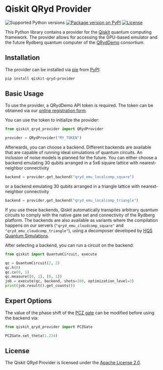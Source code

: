 # Qiskit QRyd Provider

![Supported Python versions](https://img.shields.io/pypi/pyversions/qiskit_qryd_provider.svg?color=blue)
[![Package version on PyPI](https://img.shields.io/pypi/v/qiskit_qryd_provider.svg?color=blue)](https://pypi.org/project/qiskit_qryd_provider/)
[![License](https://img.shields.io/pypi/l/qiskit_qryd_provider.svg?color=green)](https://www.apache.org/licenses/LICENSE-2.0)

This Python library contains a provider for the [Qiskit](https://qiskit.org) quantum computing framework. The provider allows for accessing the GPU-based emulator and the future Rydberg quantum computer of the [QRydDemo](https://thequantumlaend.de/qryddemo/) consortium.

## Installation

The provider can be installed via [pip](https://pip.pypa.io/) from
[PyPI](https://pypi.org/project/qiskit_qryd_provider/):

```bash
pip install qiskit-qryd-provider
```

## Basic Usage

To use the provider, a QRydDemo API token is required. The token can be obtained via our [online registration form](https://thequantumlaend.de/frontend/signup_form.php).

You can use the token to initialize the provider:

```python
from qiskit_qryd_provider import QRydProvider

provider = QRydProvider("MY_TOKEN")
```

Afterwards, you can choose a backend. Different backends are available that are capable of running ideal simulations of quantum circuits. An inclusion of noise models is planned for the future. You can either choose a backend emulating 30 qubits arranged in a 5x6 square lattice with nearest-neighbor connectivity

```python
backend = provider.get_backend("qryd_emu_localcomp_square")
```

or a backend emulating 30 qubits arranged in a triangle lattice with nearest-neighbor connectivity

```python
backend = provider.get_backend("qryd_emu_localcomp_triangle")
```

If you use these backends, Qiskit automatically transpiles arbitrary quantum circuits to comply with the native gate set and connectivity of the Rydberg platform. The backends are also available as variants where the compilation happens on our servers (`"qryd_emu_cloudcomp_square"` and `"qryd_emu_cloudcomp_triangle"`), using a decomposer developed by [HQS Quantum Simulations](https://quantumsimulations.de/).

After selecting a backend, you can run a circuit on the backend:

```python
from qiskit import QuantumCircuit, execute

qc = QuantumCircuit(2, 2)
qc.h(0)
qc.cx(0, 1)
qc.measure([0, 1], [0, 1])
job = execute(qc, backend, shots=200, optimization_level=3)
print(job.result().get_counts())
```

## Expert Options

The value of the phase shift of the [PCZ gate](https://arxiv.org/abs/2202.13849) can be modified before using the backend via:

```python
from qiskit_qryd_provider import PCZGate

PCZGate.set_theta(1.234)
```

## License

The Qiskit QRyd Provider is licensed under the [Apache License 2.0](https://www.apache.org/licenses/LICENSE-2.0).
